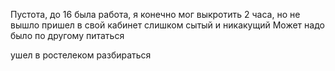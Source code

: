 Пустота, до 16 была работа, я конечно мог выкротить 2 часа, но не вышло  пришел в свой кабинет слишком сытый и никакущий
Может надо было по другому питаться

ушел в ростелеком разбираться